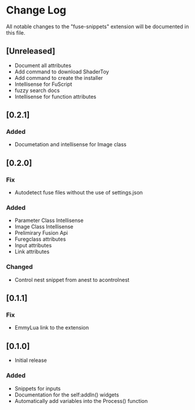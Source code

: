 # Change Log

All notable changes to the "fuse-snippets" extension will be documented in this file.

## [Unreleased]

- Document all attributes
- Add command to download ShaderToy
- Add command to create the installer
- Intellisense for FuScript
- fuzzy search docs
- Intellisense for function attributes

## [0.2.1]

### Added 
- Documetation and intellisense for Image class
## [0.2.0]

### Fix

- Autodetect fuse files without the use of settings.json

### Added

- Parameter Class Intellisense
- Image Class Intellisense
- Prelimirary Fusion Api
- Furegclass attributes
- Input attributes
- Link attributes

### Changed

- Control nest snippet from anest to acontrolnest

## [0.1.1]

### Fix

- EmmyLua link to the extension

## [0.1.0]

- Initial release

### Added

- Snippets for inputs
- Documentation for the self:addIn() widgets
- Automatically add variables into the Process() function
